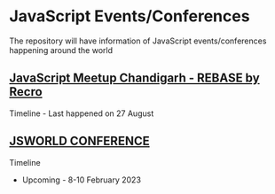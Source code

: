 # JavaScript Events/Conferences
The repository will have information of JavaScript events/conferences happening around the world



## [JavaScript Meetup Chandigarh - REBASE by Recro](https://recro.io/JavaScript-Summit)  
Timeline - Last happened on 27 August

## [JSWORLD CONFERENCE](https://jsworldconference.com/)

Timeline
- Upcoming - 8-10 February 2023
